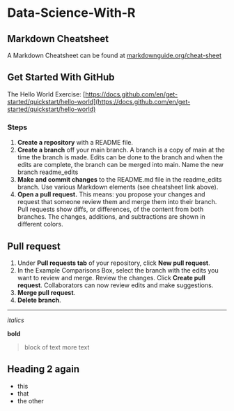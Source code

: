 # Data-Science-With-R

## Markdown Cheatsheet

A Markdown Cheatsheet can be found at [markdownguide.org/cheat-sheet](markdownguide.org/cheat-sheet)

## Get Started With GitHub

The Hello World Exercise: [https://docs.github.com/en/get-started/quickstart/hello-world](https://docs.github.com/en/get-started/quickstart/hello-world)

### Steps

1. **Create a repository** with a README file.
2. **Create a branch** off your main branch. A branch is a copy of main at the time the branch is made. Edits can be done to the branch and when the edits are complete, the branch can be merged into main. Name the new branch readme_edits
3. **Make and commit changes** to the README.md file in the readme_edits branch. Use various Markdown elements (see cheatsheet link above).
4. **Open a pull request.** This means: you propose your changes and request that someone review them and merge them into their branch. Pull requests show diffs, or differences, of the content from both branches. The changes, additions, and subtractions are shown in different colors.

## Pull request

1. Under **Pull requests tab** of your repository, click **New pull request**.
2. In the Example Comparisons Box, select the branch with the edits you want to review and merge. Review the changes. Click **Create pull request**. Collaborators can now review edits and make suggestions.
3. **Merge pull request**.
4. **Delete branch**.
---

*italics*

**bold**

> block of text
> more text

## Heading 2 again

- this
- that
- the other
